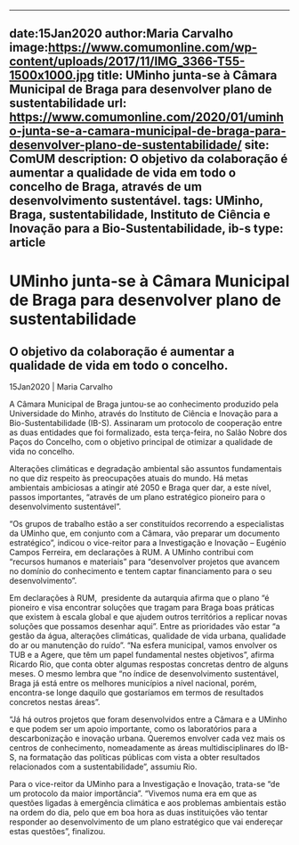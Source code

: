 
---
date:15Jan2020
author:Maria Carvalho
image:https://www.comumonline.com/wp-content/uploads/2017/11/IMG_3366-T55-1500x1000.jpg
title: UMinho junta-se à Câmara Municipal de Braga para desenvolver plano de sustentabilidade
url: https://www.comumonline.com/2020/01/uminho-junta-se-a-camara-municipal-de-braga-para-desenvolver-plano-de-sustentabilidade/
site: ComUM
description: O objetivo da colaboração é aumentar a qualidade de vida em todo o concelho de Braga, através de um desenvolvimento sustentável.
tags: UMinho, Braga, sustentabilidade, Instituto de Ciência e Inovação para a Bio-Sustentabilidade, ib-s
type: article
---


# UMinho junta-se à Câmara Municipal de Braga para desenvolver plano de sustentabilidade

## O objetivo da colaboração é aumentar a qualidade de vida em todo o concelho.

15Jan2020 | Maria Carvalho

A Câmara Municipal de Braga juntou-se ao conhecimento produzido pela Universidade do Minho, através do Instituto de Ciência e Inovação para a Bio-Sustentabilidade (IB-S). Assinaram um protocolo de cooperação entre as duas entidades que foi formalizado, esta terça-feira, no Salão Nobre dos Paços do Concelho, com o objetivo principal de otimizar a qualidade de vida no concelho.

Alterações climáticas e degradação ambiental são assuntos fundamentais no que diz respeito às preocupações atuais do mundo. Há metas ambientais ambiciosas a atingir até 2050 e Braga quer dar, a este nível, passos importantes, “através de um plano estratégico pioneiro para o desenvolvimento sustentável”.

“Os grupos de trabalho estão a ser constituídos recorrendo a especialistas da UMinho que, em conjunto com a Câmara, vão preparar um documento estratégico”, indicou o vice-reitor para a Investigação e Inovação – Eugénio Campos Ferreira, em declarações à RUM. A UMinho contribui com “recursos humanos e materiais” para “desenvolver projetos que avancem no domínio do conhecimento e tentem captar financiamento para o seu desenvolvimento”.

Em declarações à RUM,  presidente da autarquia afirma que o plano “é pioneiro e visa encontrar soluções que tragam para Braga boas práticas que existem à escala global e que ajudem outros territórios a replicar novas soluções que possamos desenhar aqui”. Entre as prioridades vão estar “a gestão da água, alterações climáticas, qualidade de vida urbana, qualidade do ar ou manutenção do ruído”. “Na esfera municipal, vamos envolver os TUB e a Agere, que têm um papel fundamental nestes objetivos”, afirma Ricardo Rio, que conta obter algumas respostas concretas dentro de alguns meses. O mesmo lembra que “no índice de desenvolvimento sustentável, Braga já está entre os melhores municípios a nível nacional, porém, encontra-se longe daquilo que gostaríamos em termos de resultados concretos nestas áreas”.

“Já há outros projetos que foram desenvolvidos entre a Câmara e a UMinho e que podem ser um apoio importante, como os laboratórios para a descarbonização e inovação urbana. Queremos envolver cada vez mais os centros de conhecimento, nomeadamente as áreas multidisciplinares do IB-S, na formatação das políticas públicas com vista a obter resultados relacionados com a sustentabilidade”, assumiu Rio.

Para o vice-reitor da UMinho para a Investigação e Inovação, trata-se “de um protocolo da maior importância”. “Vivemos numa era em que as questões ligadas à emergência climática e aos problemas ambientais estão na ordem do dia, pelo que em boa hora as duas instituições vão tentar responder ao desenvolvimento de um plano estratégico que vai endereçar estas questões”, finalizou.


